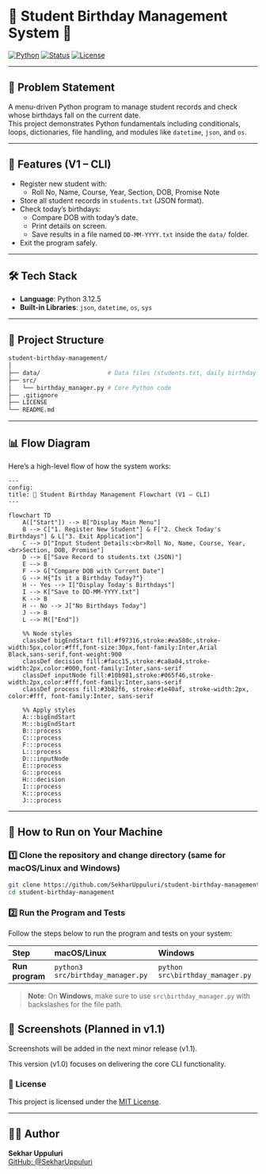 # 🎂 Student Birthday Management System 🎉

[![Python](https://img.shields.io/badge/Python-3.12.5-blue.svg)](https://www.python.org/)
[![Status](https://img.shields.io/badge/Project-Mini%20Project-success)]()
[![License](https://img.shields.io/badge/License-MIT-green.svg)](LICENSE)

---

## 📌 Problem Statement

A menu-driven Python program to manage student records and check whose birthdays fall on the current date.  
This project demonstrates Python fundamentals including conditionals, loops, dictionaries, file handling, and modules like `datetime`, `json`, and `os`.

---

## 🚀 Features (V1 – CLI)

- Register new student with:
  - Roll No, Name, Course, Year, Section, DOB, Promise Note  
- Store all student records in `students.txt` (JSON format).  
- Check today’s birthdays:
  - Compare DOB with today’s date.  
  - Print details on screen.  
  - Save results in a file named `DD-MM-YYYY.txt` inside the `data/` folder.  
- Exit the program safely.  

---
## 🛠 Tech Stack

- **Language**: Python 3.12.5  
- **Built-in Libraries**: `json`, `datetime`, `os`, `sys`
---

## 📂 Project Structure

```bash
student-birthday-management/
│
├── data/                   # Data files (students.txt, daily birthday lists)
├── src/
│   └── birthday_manager.py # Core Python code
├── .gitignore
├── LICENSE
└── README.md
``` 
---

## 📊 Flow Diagram

Here’s a high-level flow of how the system works:

```mermaid
---
config:
title: 🎂 Student Birthday Management Flowchart (V1 – CLI)
---

flowchart TD
    A(["Start"]) --> B["Display Main Menu"]
    B --> C["1. Register New Student"] & F["2. Check Today's Birthdays"] & L["3. Exit Application"]
    C --> D["Input Student Details:<br>Roll No, Name, Course, Year,<br>Section, DOB, Promise"]
    D --> E["Save Record to students.txt (JSON)"]
    E --> B
    F --> G["Compare DOB with Current Date"]
    G --> H{"Is it a Birthday Today?"}
    H -- Yes --> I["Display Today's Birthdays"]
    I --> K["Save to DD-MM-YYYY.txt"]
    K --> B
    H -- No --> J["No Birthdays Today"]
    J --> B
    L --> M(["End"])

    %% Node styles
    classDef bigEndStart fill:#f97316,stroke:#ea580c,stroke-width:5px,color:#fff,font-size:30px,font-family:Inter,Arial Black,sans-serif,font-weight:900
    classDef decision fill:#facc15,stroke:#ca8a04,stroke-width:2px,color:#000,font-family:Inter,sans-serif
    classDef inputNode fill:#10b981,stroke:#065f46,stroke-width:2px,color:#fff,font-family:Inter,sans-serif
    classDef process fill:#3b82f6, stroke:#1e40af, stroke-width:2px, color:#fff, font-family:Inter, sans-serif

    %% Apply styles
    A:::bigEndStart
    M:::bigEndStart
    B:::process
    C:::process
    F:::process
    L:::process
    D:::inputNode
    E:::process
    G:::process
    H:::decision
    I:::process
    K:::process
    J:::process

```
<!-- <p align="center">
  <img src="docs/Project%20Flow%20Chart%20%5Blec%5D.png" alt="System Flow Diagram" width="600">
</p> -->


---

## 🚀 How to Run on Your Machine

### 1️⃣ Clone the repository and change directory (same for macOS/Linux and Windows)
```bash
git clone https://github.com/SekharUppuluri/student-birthday-management.git
cd student-birthday-management
```

### 2️⃣ Run the Program and Tests

Follow the steps below to run the program and tests on your system:

|   Step       |      macOS/Linux           |       Windows                   |
|:------------- |:--------------------------|:-------------------------------|
| **Run program** | `python3 src/birthday_manager.py`      | `python src\birthday_manager.py`             |

> **Note**: On **Windows**, make sure to use `src\birthday_manager.py` with backslashes for the file path.


## 📸 Screenshots (Planned in v1.1)
<!--
- ✅ Full CLI DEMO

![FULL CLI ](Screenshots/FULL%20CLI.png)

- 📝 Register a Student
  
![Register a Student](Screenshots/Registration_Section.png)

- 🎉 Check Today’s Birthdays

![Check Today’s Birthdays](Screenshots/Check_Birthdays_Section.png)

- ❌ Exit 

![Exit from program](Screenshots/Exit.png)
-->
Screenshots will be added in the next minor release (v1.1).

This version (v1.0) focuses on delivering the core CLI functionality.


### 📜 License  
This project is licensed under the [MIT License](LICENSE).

---

## 🧑‍💻 Author  
**Sekhar Uppuluri**  
[GitHub: @SekharUppuluri](https://github.com/SekharUppuluri)


